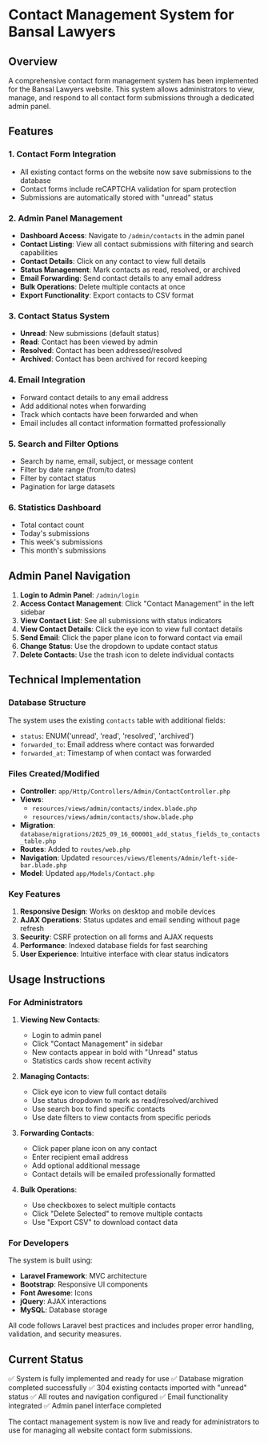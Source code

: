 # Contact Management System for Bansal Lawyers

## Overview
A comprehensive contact form management system has been implemented for the Bansal Lawyers website. This system allows administrators to view, manage, and respond to all contact form submissions through a dedicated admin panel.

## Features

### 1. Contact Form Integration
- All existing contact forms on the website now save submissions to the database
- Contact forms include reCAPTCHA validation for spam protection
- Submissions are automatically stored with "unread" status

### 2. Admin Panel Management
- **Dashboard Access**: Navigate to `/admin/contacts` in the admin panel
- **Contact Listing**: View all contact submissions with filtering and search capabilities
- **Contact Details**: Click on any contact to view full details
- **Status Management**: Mark contacts as read, resolved, or archived
- **Email Forwarding**: Send contact details to any email address
- **Bulk Operations**: Delete multiple contacts at once
- **Export Functionality**: Export contacts to CSV format

### 3. Contact Status System
- **Unread**: New submissions (default status)
- **Read**: Contact has been viewed by admin
- **Resolved**: Contact has been addressed/resolved
- **Archived**: Contact has been archived for record keeping

### 4. Email Integration
- Forward contact details to any email address
- Add additional notes when forwarding
- Track which contacts have been forwarded and when
- Email includes all contact information formatted professionally

### 5. Search and Filter Options
- Search by name, email, subject, or message content
- Filter by date range (from/to dates)
- Filter by contact status
- Pagination for large datasets

### 6. Statistics Dashboard
- Total contact count
- Today's submissions
- This week's submissions
- This month's submissions

## Admin Panel Navigation

1. **Login to Admin Panel**: `/admin/login`
2. **Access Contact Management**: Click "Contact Management" in the left sidebar
3. **View Contact List**: See all submissions with status indicators
4. **View Contact Details**: Click the eye icon to view full contact details
5. **Send Email**: Click the paper plane icon to forward contact via email
6. **Change Status**: Use the dropdown to update contact status
7. **Delete Contacts**: Use the trash icon to delete individual contacts

## Technical Implementation

### Database Structure
The system uses the existing `contacts` table with additional fields:
- `status`: ENUM('unread', 'read', 'resolved', 'archived')
- `forwarded_to`: Email address where contact was forwarded
- `forwarded_at`: Timestamp of when contact was forwarded

### Files Created/Modified
- **Controller**: `app/Http/Controllers/Admin/ContactController.php`
- **Views**: 
  - `resources/views/admin/contacts/index.blade.php`
  - `resources/views/admin/contacts/show.blade.php`
- **Migration**: `database/migrations/2025_09_16_000001_add_status_fields_to_contacts_table.php`
- **Routes**: Added to `routes/web.php`
- **Navigation**: Updated `resources/views/Elements/Admin/left-side-bar.blade.php`
- **Model**: Updated `app/Models/Contact.php`

### Key Features
1. **Responsive Design**: Works on desktop and mobile devices
2. **AJAX Operations**: Status updates and email sending without page refresh
3. **Security**: CSRF protection on all forms and AJAX requests
4. **Performance**: Indexed database fields for fast searching
5. **User Experience**: Intuitive interface with clear status indicators

## Usage Instructions

### For Administrators

1. **Viewing New Contacts**:
   - Login to admin panel
   - Click "Contact Management" in sidebar
   - New contacts appear in bold with "Unread" status
   - Statistics cards show recent activity

2. **Managing Contacts**:
   - Click eye icon to view full contact details
   - Use status dropdown to mark as read/resolved/archived
   - Use search box to find specific contacts
   - Use date filters to view contacts from specific periods

3. **Forwarding Contacts**:
   - Click paper plane icon on any contact
   - Enter recipient email address
   - Add optional additional message
   - Contact details will be emailed professionally formatted

4. **Bulk Operations**:
   - Use checkboxes to select multiple contacts
   - Click "Delete Selected" to remove multiple contacts
   - Use "Export CSV" to download contact data

### For Developers

The system is built using:
- **Laravel Framework**: MVC architecture
- **Bootstrap**: Responsive UI components
- **Font Awesome**: Icons
- **jQuery**: AJAX interactions
- **MySQL**: Database storage

All code follows Laravel best practices and includes proper error handling, validation, and security measures.

## Current Status
✅ System is fully implemented and ready for use
✅ Database migration completed successfully
✅ 304 existing contacts imported with "unread" status
✅ All routes and navigation configured
✅ Email functionality integrated
✅ Admin panel interface completed

The contact management system is now live and ready for administrators to use for managing all website contact form submissions.
